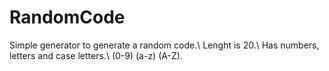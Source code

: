 # RandomCode

Simple generator to generate a random code.\\
Lenght is 20.\\
Has numbers, letters and case letters.\\
(0-9) (a-z) (A-Z).

